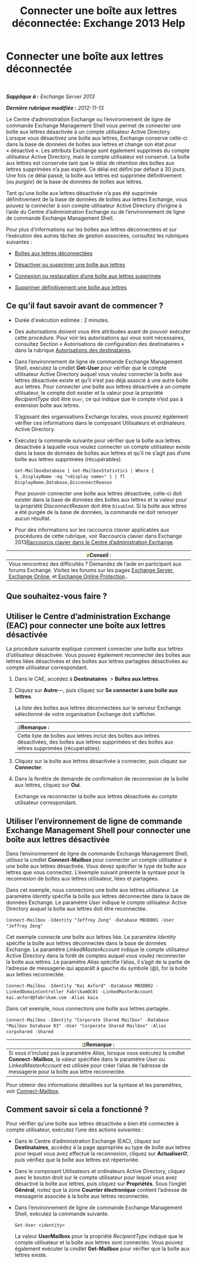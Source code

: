 ﻿---
title: 'Connecter une boîte aux lettres déconnectée: Exchange 2013 Help'
TOCTitle: Connecter une boîte aux lettres déconnectée
ms:assetid: a8abd399-75fd-4ee2-b2e4-634b55e4f79f
ms:mtpsurl: https://technet.microsoft.com/fr-fr/library/JJ863439(v=EXCHG.150)
ms:contentKeyID: 50555470
ms.date: 04/24/2018
mtps_version: v=EXCHG.150
ms.translationtype: HT
---

# Connecter une boîte aux lettres déconnectée

 

_**Sapplique à :** Exchange Server 2013_

_**Dernière rubrique modifiée :** 2012-11-13_

Le Centre d’administration Exchange ou l’environnement de ligne de commande Exchange Management Shell vous permet de connecter une boîte aux lettres désactivée à un compte utilisateur Active Directory. Lorsque vous désactivez une boîte aux lettres, Exchange conserve celle-ci dans la base de données de boîtes aux lettres et change son état pour « désactivé ». Les attributs Exchange sont également supprimés du compte utilisateur Active Directory, mais le compte utilisateur est conservé. La boîte aux lettres est conservée tant que le délai de rétention des boîtes aux lettres supprimées n’a pas expiré. Ce délai est défini par défaut à 30 jours. Une fois ce délai passé, la boîte aux lettres est supprimée définitivement (ou *purgée*) de la base de données de boîtes aux lettres.

Tant qu’une boîte aux lettres désactivée n’a pas été supprimée définitivement de la base de données de boîtes aux lettres Exchange, vous pouvez la connecter à son compte utilisateur Active Directory d’origine à l’aide du Centre d’administration Exchange ou de l’environnement de ligne de commande Exchange Management Shell.

Pour plus d’informations sur les boîtes aux lettres déconnectées et sur l’exécution des autres tâches de gestion associées, consultez les rubriques suivantes :

  - [Boîtes aux lettres déconnectées](disconnected-mailboxes-exchange-2013-help.md)

  - [Désactiver ou supprimer une boîte aux lettres](disable-or-delete-a-mailbox-exchange-2013-help.md)

  - [Connexion ou restauration d’une boîte aux lettres supprimée](connect-or-restore-a-deleted-mailbox-exchange-2013-help.md)

  - [Supprimer définitivement une boîte aux lettres](permanently-delete-a-mailbox-exchange-2013-help.md)

## Ce qu’il faut savoir avant de commencer ?

  - Durée d'exécution estimée : 2 minutes.

  - Des autorisations doivent vous être attribuées avant de pouvoir exécuter cette procédure. Pour voir les autorisations qui vous sont nécessaires, consultez Section « Autorisations de configuration des destinataires » dans la rubrique [Autorisations des destinataires](recipients-permissions-exchange-2013-help.md).

  - Dans l’environnement de ligne de commande Exchange Management Shell, exécutez la cmdlet **Get-User** pour vérifier que le compte utilisateur Active Directory auquel vous voulez connecter la boîte aux lettres désactivée existe et qu’il n’est pas déjà associé à une autre boîte aux lettres. Pour connecter une boîte aux lettres désactivée à un compte utilisateur, le compte doit exister et la valeur pour la propriété *RecipientType* doit être `User`, ce qui indique que le compte n’est pas à extension boîte aux lettres.
    
    S’agissant des organisations Exchange locales, vous pouvez également vérifier ces informations dans le composant Utilisateurs et ordinateurs Active Directory.

  - Exécutez la commande suivante pour vérifier que la boîte aux lettres désactivée à laquelle vous voulez connecter un compte utilisateur existe dans la base de données de boîtes aux lettres et qu’il ne s’agit pas d’une boîte aux lettres supprimées (récupérables).
    
        Get-MailboxDatabase | Get-MailboxStatistics | Where { $_.DisplayName -eq "<display name>" } | fl DisplayName,Database,DisconnectReason
    
    Pour pouvoir connecter une boîte aux lettres désactivée, celle-ci doit exister dans la base de données des boîtes aux lettres et la valeur pour la propriété *DisconnectReason* doit être `Disabled`. Si la boîte aux lettres a été purgée de la base de données, la commande ne doit renvoyer aucun résultat.

  - Pour des informations sur les raccourcis clavier applicables aux procédures de cette rubrique, voir Raccourcis clavier dans Exchange 2013[Raccourcis clavier dans le Centre d’administration Exchange](keyboard-shortcuts-in-the-exchange-admin-center-exchange-online-protection-help.md).

<table>
<thead>
<tr class="header">
<th><img src="images/Bb125224.tip(EXCHG.150).gif" title="Conseil" alt="Conseil" />Conseil :</th>
</tr>
</thead>
<tbody>
<tr class="odd">
<td>Vous rencontrez des difficultés ? Demandez de l’aide en participant aux forums Exchange. Visitez les forums sur les pages <a href="https://go.microsoft.com/fwlink/p/?linkid=60612">Exchange Server</a>, <a href="https://go.microsoft.com/fwlink/p/?linkid=267542">Exchange Online</a>, et <a href="https://go.microsoft.com/fwlink/p/?linkid=285351">Exchange Online Protection</a>..</td>
</tr>
</tbody>
</table>


## Que souhaitez-vous faire ?

## Utiliser le Centre d’administration Exchange (EAC) pour connecter une boîte aux lettres désactivée

La procédure suivante explique comment connecter une boîte aux lettres d’utilisateur désactivée. Vous pouvez également reconnecter des boîtes aux lettres liées désactivées et des boîtes aux lettres partagées désactivées au compte utilisateur correspondant.

1.  Dans le CAE, accédez à **Destinataires**  \> **Boîtes aux lettres**.

2.  Cliquez sur **Autre**![Icône Options supplémentaires](images/JJ150550.5381819e-3b21-4873-8714-e9b956290b28(EXCHG.150).gif "Icône Options supplémentaires"), puis cliquez sur **Se connecter à une boîte aux lettres**.
    
    La liste des boîtes aux lettres déconnectées sur le serveur Exchange sélectionné de votre organisation Exchange doit s’afficher.
    
    <table>
    <thead>
    <tr class="header">
    <th><img src="images/JJ159664.note(EXCHG.150).gif" title="Remarque" alt="Remarque" />Remarque :</th>
    </tr>
    </thead>
    <tbody>
    <tr class="odd">
    <td>Cette liste de boîtes aux lettres inclut des boîtes aux lettres désactivées, des boîtes aux lettres supprimées et des boîtes aux lettres supprimées (récupérables).</td>
    </tr>
    </tbody>
    </table>


3.  Cliquez sur la boîte aux lettres désactivée à connecter, puis cliquez sur **Connecter**.

4.  Dans la fenêtre de demande de confirmation de reconnexion de la boîte aux lettres, cliquez sur **Oui**.
    
    Exchange va reconnecter la boîte aux lettres désactivée au compte utilisateur correspondant.

## Utiliser l’environnement de ligne de commande Exchange Management Shell pour connecter une boîte aux lettres désactivée

Dans l’environnement de ligne de commande Exchange Management Shell, utilisez la cmdlet **Connect-Mailbox** pour connecter un compte utilisateur à une boîte aux lettres désactivée. Vous devez spécifier le type de boîte aux lettres que vous connectez. L’exemple suivant présente la syntaxe pour la reconnexion de boîtes aux lettres utilisateur, liées et partagées.

Dans cet exemple, nous connectons une boîte aux lettres utilisateur. Le paramètre *Identity* spécifie la boîte aux lettres déconnectée dans la base de données Exchange. Le paramètre *User* indique le compte utilisateur Active Directory auquel la boîte aux lettres doit être reconnectée.

    Connect-Mailbox -Identity "Jeffrey Zeng" -Database MBXDB01 -User "Jeffrey Zeng"

Cet exemple connecte une boîte aux lettres liée. Le paramètre *Identity* spécifie la boîte aux lettres déconnectée dans la base de données Exchange. Le paramètre *LinkedMasterAccount* indique le compte utilisateur Active Directory dans la forêt de comptes auquel vous voulez reconnecter la boîte aux lettres. Le paramètre *Alias* spécifie l’alias, il s’agit de la partie de l’adresse de messagerie qui apparaît à gauche du symbole (@), for la boîte aux lettres reconnectée.

    Connect-Mailbox -Identity "Kai Axford" -Database MBXDB02 -LinkedDomainController FabrikamDC01 -LinkedMasterAccount kai.axford@fabrikam.com -Alias kaia

Dans cet exemple, nous connectons une boîte aux lettres partagée.

    Connect-Mailbox -Identity "Corporate Shared Mailbox" -Database "Mailbox Database 03" -User "Corporate Shared Mailbox" -Alias corpshared -Shared

<table>
<thead>
<tr class="header">
<th><img src="images/JJ159664.note(EXCHG.150).gif" title="Remarque" alt="Remarque" />Remarque :</th>
</tr>
</thead>
<tbody>
<tr class="odd">
<td>Si vous n’incluez pas la paramètre <em>Alias</em>, lorsque vous exécutez la cmdlet <strong>Connect-Mailbox</strong>, la valeur spécifiée dans le paramètre <em>User</em> ou <em>LinkedMasterAccount</em> est utilisée pour créer l’alias de l’adresse de messagerie pour la boîte aux lettre reconnectée.</td>
</tr>
</tbody>
</table>


Pour obtenir des informations détaillées sur la syntaxe et les paramètres, voir [Connect-Mailbox](https://technet.microsoft.com/fr-fr/library/aa997878\(v=exchg.150\)).

## Comment savoir si cela a fonctionné ?

Pour vérifier qu’une boîte aux lettres désactivée a bien été connectée à compte utilisateur, exécutez l’une des actions suivantes :

  - Dans le Centre d’administration Exchange (EAC), cliquez sur **Destinataires**, accédez à la page appropriée au type de boîte aux lettres pour lequel vous avez effectué la reconnexion, cliquez sur **Actualiser**![Icône Actualiser](images/Dd353189.85f271ca-32a4-426c-842a-d2172567099d(EXCHG.150).gif "Icône Actualiser"), puis vérifiez que la boîte aux lettres est répertoriée.

  - Dans le composant Utilisateurs et ordinateurs Active Directory, cliquez avec le bouton droit sur le compte utilisateur pour lequel vous avez désactivé la boîte aux lettres, puis cliquez sur **Propriétés**. Sous l’onglet **Général**, notez que la zone **Courrier électronique** contient l’adresse de messagerie associée à la boîte aux lettres reconnectée.

  - Dans l’environnement de ligne de commande Exchange Management Shell, exécutez la commande suivante.
    
        Get-User <identity>
    
    La valeur **UserMailbox** pour la propriété *RecipientType* indique que le compte utilisateur et la boîte aux lettres sont connectés. Vous pouvez également exécuter la cmdlet **Get-Mailbox** pour vérifier que la boîte aux lettres existe.


